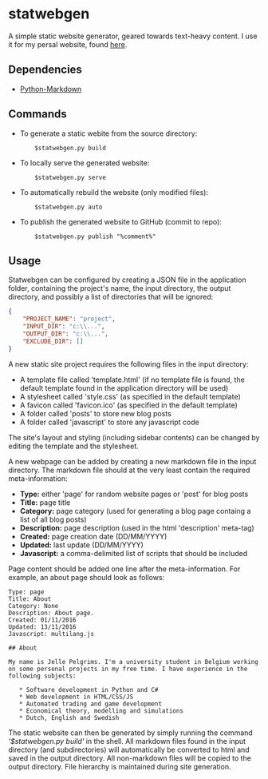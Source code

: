 # statwebgen
A simple static website generator, geared towards text-heavy content. I use it for my persal website, found [here](www.jellepelgrims.me).

## Dependencies
   * [Python-Markdown](https://pypi.python.org/pypi/Markdown)

## Commands

* To generate a static webite from the source directory:

          $statwebgen.py build

* To locally serve the generated website:

          $statwebgen.py serve
 
* To automatically rebuild the website (only modified files):

          $statwebgen.py auto

* To publish the generated website to GitHub (commit to repo):

          $statwebgen.py publish "%comment%"


## Usage
Statwebgen can be configured by creating a JSON file in the application folder, containing the project's name, the input directory, the output directory, and possibly a list of directories that will be ignored:

~~~~JSON
{
    "PROJECT_NAME": "project",
    "INPUT_DIR": "c:\\...", 
    "OUTPUT_DIR": "c:\\...", 
    "EXCLUDE_DIR": []
}
~~~~

A new static site project requires the following files in the input directory:
   * A template file called 'template.html' (if no template file is found, the default template found in the application directory will be used)
   * A stylesheet called 'style.css' (as specified in the default template)
   * A favicon called 'favicon.ico' (as specified in the default template)
   * A folder called 'posts' to store new blog posts
   * A folder called 'javascript' to store any javascript code

The site's layout and styling (including sidebar contents) can be changed by editing the template and the stylesheet.

A new webpage can be added by creating a new markdown file in the input directory. The markdown file should at the very least contain the required meta-information:

   * **Type:** either 'page' for random website pages or 'post' for blog posts
   * **Title:** page title 
   * **Category:** page category (used for generating a blog page containg a list of all blog posts)
   * **Description:** page description (used in the html 'description' meta-tag)
   * **Created:** page creation date (DD/MM/YYYY)
   * **Updated:** last update (DD/MM/YYYY)
   * **Javascript:** a comma-delimited list of scripts that should be included

Page content should be added one line after the meta-information. For example, an about page should look as follows:
~~~~
Type: page
Title: About
Category: None
Description: About page.
Created: 01/11/2016
Updated: 13/11/2016
Javascript: multilang.js

## About

My name is Jelle Pelgrims. I'm a university student in Belgium working on some personal projects in my free time. I have experience in the following subjects:

   * Software development in Python and C#
   * Web development in HTML/CSS/JS
   * Automated trading and game development
   * Economical theory, modelling and simulations
   * Dutch, English and Swedish
~~~~

The static website can then be generated by simply running the command *'$statwebgen.py build'* in the shell. All markdown files found in the input directory (and subdirectories) will automatically be converted to html and saved in the output directory. All non-markdown files will be copied to the output directory. File hierarchy is maintained during site generation. 

